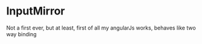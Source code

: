 # InputMirror
Not a first ever, but at least, first of all my angularJs works, behaves like two way binding
